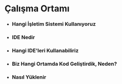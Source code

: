 # Çalışma Ortamı

* ### Hangi İşletim Sistemi Kullanıyoruz

* ### IDE Nedir

* ### Hangi IDE'leri Kullanabiliriz

* ### Biz Hangi Ortamda Kod Geliştirdik, Neden?

* ### Nasıl Yüklenir
